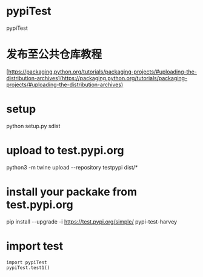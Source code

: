 # pypiTest
pypiTest

# 发布至公共仓库教程
[https://packaging.python.org/tutorials/packaging-projects/#uploading-the-distribution-archives](https://packaging.python.org/tutorials/packaging-projects/#uploading-the-distribution-archives)

# setup
python setup.py sdist

# upload to test.pypi.org
python3 -m twine upload --repository testpypi dist/*

# install your packake from test.pypi.org
pip install --upgrade -i https://test.pypi.org/simple/ pypi-test-harvey

# import test
```
import pypiTest
pypiTest.test1()
```
